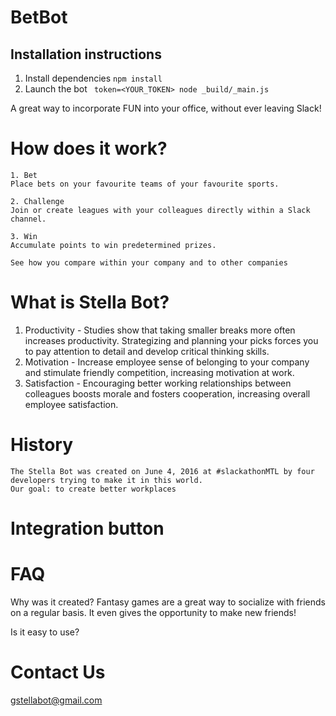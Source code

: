 # BetBot

## Installation instructions

1. Install dependencies ```npm install```
2. Launch the bot ``` token=<YOUR_TOKEN> node _build/_main.js```

A great way to incorporate FUN into your office, without ever leaving Slack!
    
   # How does it work?
    
    1. Bet
    Place bets on your favourite teams of your favourite sports.
    
    2. Challenge
    Join or create leagues with your colleagues directly within a Slack channel.
    
    3. Win
    Accumulate points to win predetermined prizes.
    
    See how you compare within your company and to other companies
    
   # What is Stella Bot?
   1. Productivity - Studies show that taking smaller breaks more often increases productivity. Strategizing and planning your picks forces you to pay attention to detail and develop critical thinking skills. 
   2. Motivation - Increase employee sense of belonging to your company and stimulate friendly competition, increasing motivation at work.
   3. Satisfaction - Encouraging better working relationships between colleagues boosts morale and fosters cooperation, increasing overall employee satisfaction.
   
   # History
    The Stella Bot was created on June 4, 2016 at #slackathonMTL by four developers trying to make it in this world. 
    Our goal: to create better workplaces
    
   # Integration button
    
   # FAQ
   Why was it created?
   Fantasy games are a great way to socialize with friends on a regular basis. It even gives the opportunity to make new friends!
   
   Is it easy to use?
   
    
   # Contact Us
   gstellabot@gmail.com 

